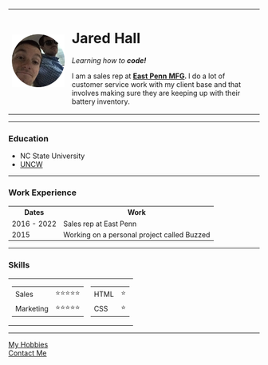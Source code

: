 <html lang="en" dir="ltr">

<head>
  <meta charset="utf-8">
  <title>Jared's Personal Site</title>
</head>

<body>
  <table cellspacing=20>
    <tr>
      <td><img src="jared.png"></td>
      <td>
        <h1>Jared Hall</h1>
        <p><em>Learning how to <strong>code!</strong></em></p>
        <p>I am a sales rep at <strong><a href="https://www.eastpennmanufacturing.com/">East Penn MFG</a>.</strong> I do a lot of customer service work with my client base and that involves making sure they are keeping up with their battery
          inventory. </p>
      </td>
    </tr>
  </table>


  <hr>
  <h3>Education</h3>
  <ul>
    <li>NC State University</li>
    <li><a href="https://uncw.edu/">UNCW</a></li>
  </ul>
  <hr>
  <h3>Work Experience</h3>

  <table cellspacing="10">
    <th>Dates</th>
    <th>Work</th>
    <tr>
      <td>2016 - 2022</td>
      <td>Sales rep at East Penn</td>
    </tr>
    <tr>
      <td>2015</td>
      <td>Working on a personal project called Buzzed</td>
    </tr>
  </table>
<hr>
  <h3>Skills</h3>
  <table cellspacing="20">
    <tr>
      <td>
        <table>
          <tr>
            <td>
              Sales
            </td>
            <td>
              ⭐⭐⭐⭐⭐
            </td>
          </tr>
          <tr>
            <td>
              Marketing
            </td>
            <td>
              ⭐⭐⭐⭐⭐
            </td>
          </tr>
    </tr>
  </table>
  </td>
  <td>
    <table>
      <tr>
        <td>
          HTML
        </td>
        <td>
          ⭐
        </td>
      </tr>
      <tr>
        <td>
          CSS
        </td>
        <td>
          ⭐
        </td>
      </tr>
    </table>
  </td>
  </tr>
</table>


  <hr>
  <a href="hobbies.html">My Hobbies</a>
  <br>
  <a href="ContactMe.html">Contact Me</a>
</body>
</html>

